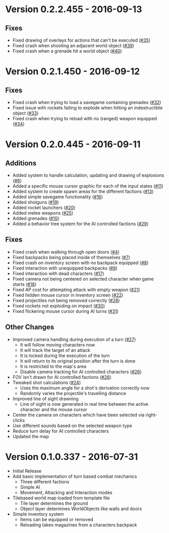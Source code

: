 # Version 0.2.2.455 - 2016-09-13
## Fixes
- Fixed drawing of overlays for actions that can't be executed ([#35](https://github.com/rm-code/On-The-Roadside/issues/35))
- Fixed crash when shooting an adjacent world object ([#39](https://github.com/rm-code/On-The-Roadside/issues/39))
- Fixed crash when a grenade hit a world object ([#40](https://github.com/rm-code/On-The-Roadside/issues/40))

# Version 0.2.1.450 - 2016-09-12
## Fixes
- Fixed crash when trying to load a savegame containing grenades ([#32](https://github.com/rm-code/On-The-Roadside/issues/32))
- Fixed issue with rockets failing to explode when hitting an indestructible object ([#33](https://github.com/rm-code/On-The-Roadside/issues/33))
- Fixed crash when trying to reload with no (ranged) weapon equipped ([#34](https://github.com/rm-code/On-The-Roadside/issues/34))

# Version 0.2.0.445 - 2016-09-11
## Additions
- Added system to handle calculation, updating and drawing of explosions ([#6](https://github.com/rm-code/On-The-Roadside/issues/6))
- Added a specific mouse cursor graphic for each of the input states ([#11](https://github.com/rm-code/On-The-Roadside/issues/11))
- Added system to create spawn areas for the different factions ([#13](https://github.com/rm-code/On-The-Roadside/issues/13))
- Added simple savegame functionality ([#16](https://github.com/rm-code/On-The-Roadside/issues/16))
- Added shotguns ([#19](https://github.com/rm-code/On-The-Roadside/issues/19))
- Added rocket launchers ([#20](https://github.com/rm-code/On-The-Roadside/issues/20))
- Added melee weapons ([#25](https://github.com/rm-code/On-The-Roadside/issues/25))
- Added grenades ([#10](https://github.com/rm-code/On-The-Roadside/issues/10))
- Added a behavior tree system for the AI controlled factions ([#29](https://github.com/rm-code/On-The-Roadside/issues/29))

## Fixes
- Fixed crash when walking through open doors ([#4](https://github.com/rm-code/On-The-Roadside/issues/4))
- Fixed backpacks being placed inside of themselves ([#7](https://github.com/rm-code/On-The-Roadside/issues/7))
- Fixed crash on inventory screen with no backpack equipped ([#8](https://github.com/rm-code/On-The-Roadside/issues/8))
- Fixed interaction with unequipped backpacks ([#9](https://github.com/rm-code/On-The-Roadside/issues/9))
- Fixed interaction with dead characters ([#17](https://github.com/rm-code/On-The-Roadside/issues/17))
- Fixed camera not being centered on selected character when game starts ([#18](https://github.com/rm-code/On-The-Roadside/issues/18))
- Fixed AP cost for attempting attack with empty weapon ([#21](https://github.com/rm-code/On-The-Roadside/issues/21))
- Fixed hidden mouse cursor in inventory screen ([#22](https://github.com/rm-code/On-The-Roadside/issues/22))
- Fixed projectiles not being removed correctly ([#28](https://github.com/rm-code/On-The-Roadside/issues/28))
- Fixed rockets not exploding on impact ([#30](https://github.com/rm-code/On-The-Roadside/issues/30))
- Fixed flickering mouse cursor during AI turns ([#31](https://github.com/rm-code/On-The-Roadside/issues/31))

## Other Changes
- Improved camera handling during execution of a turn ([#27](https://github.com/rm-code/On-The-Roadside/issues/27))
    - It will follow moving characters now
    - It will track the target of an attack
    - It is locked during the execution of the turn
    - It will return to its original position after the turn is done
    - It is restricted to the map's area
    - Disable camera tracking for AI controlled characters ([#26](https://github.com/rm-code/On-The-Roadside/issues/26))
- FOV isn't drawn for AI controlled factions ([#26](https://github.com/rm-code/On-The-Roadside/issues/26))
- Tweaked shot calculations ([#24](https://github.com/rm-code/On-The-Roadside/issues/24))
    - Uses the maximum angle for a shot's derivation correctly now
    - Randomly varies the projectile's travelling distance
- Improved line of sight drawning
    - Line of sight is now generated in real time between the active character and the mouse cursor
- Center the camera on characters which have been selected via right-clicks
- Use different sounds based on the selected weapon type
- Reduce turn delay for AI controlled characters
- Updated the map

# Version 0.1.0.337 - 2016-07-31
- Initial Release
- Add basic implementation of turn based combat mechanics
    - Three different factions
    - Simple AI
    - Movement, Attacking and Interaction modes
- Tilebased world map loaded from template file
    - Tile layer determines the ground
    - Object layer determines WorldObjects like walls and doors
- Simple inventory system
    - Items can be equipped or removed
    - Reloading takes magazines from a characters backpack
